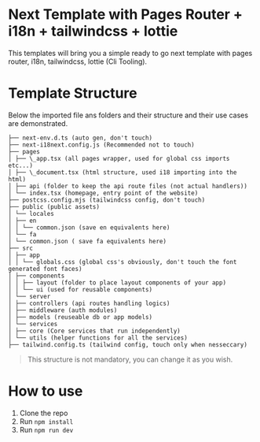 # Next Template with Pages Router + i18n + tailwindcss + lottie

This templates will bring you a simple ready to go next template with pages router, i18n, tailwindcss, lottie (Cli Tooling).

# Template Structure

Below the imported file ans folders and their structure and their use cases are demonstrated.

```
├── next-env.d.ts (auto gen, don't touch)
├── next-i18next.config.js (Recommended not to touch)
├── pages
│ ├── \_app.tsx (all pages wrapper, used for global css imports etc...)
│ ├── \_document.tsx (html structure, used i18 importing into the html)
│ ├── api (folder to keep the api route files (not actual handlers))
│ └── index.tsx (homepage, entry point of the website)
├── postcss.config.mjs (tailwindcss config, don't touch)
├── public (public assets)
│ └── locales
│ ├── en
│ │ └── common.json (save en equivalents here)
│ └── fa
│ └── common.json ( save fa equivalents here)
├── src
│ ├── app
│ │ └── globals.css (global css's obviously, don't touch the font generated font faces)
│ ├── components
│ │ ├── layout (folder to place layout components of your app)
│ │ └── ui (used for reusable components)
│ └── server
│ ├── controllers (api routes handling logics)
│ ├── middleware (auth modules)
│ ├── models (reuseable db or app models)
│ └── services
│ ├── core (Core services that run independently)
│ └── utils (helper functions for all the services)
├── tailwind.config.ts (tailwind config, touch only when nesseccary)
```

> This structure is not mandatory, you can change it as you wish.

# How to use

1. Clone the repo
2. Run `npm install`
3. Run `npm run dev`
